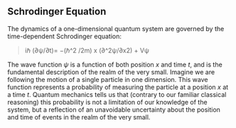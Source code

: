 ## Schrodinger Equation

The dynamics of a one-dimensional quantum system are governed by the time-dependent Schrodinger equation:

> iℏ (∂ψ/∂t)= −(ℏ^2 /2m) x (∂^2ψ/∂x2) + Vψ

The wave function $\psi$ is a function of both position $x$ and time $t$, and is the fundamental description of the realm of the very small. Imagine we are following the motion of a single particle in one dimension. This wave function represents a probability of measuring the particle at a position $x$ at a time $t$. Quantum mechanics tells us that (contrary to our familiar classical reasoning) this probability is not a limitation of our knowledge of the system, but a reflection of an unavoidable uncertainty about the position and time of events in the realm of the very small.


<script src="https://gist.github.com/rodincode/a56039cd2b3154c05e8673c1e25d44b1.js"></script>
